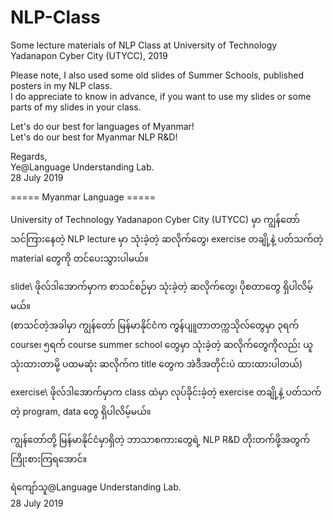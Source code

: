 # NLP-Class

Some lecture materials of NLP Class at University of Technology Yadanapon Cyber City (UTYCC), 2019

Please note, I also used some old slides of Summer Schools, published posters in my NLP class.  
I do appreciate to know in advance, if you want to use my slides or some parts of my slides in your class.  

Let's do our best for languages of Myanmar!  
Let's do our best for Myanmar NLP R&D!  

Regards,  
Ye@Language Understanding Lab.  
28 July 2019  

===== Myanmar Language =====

University of Technology Yadanapon Cyber City (UTYCC) မှာ ကျွန်တော် သင်ကြားနေတဲ့ NLP lecture မှာ သုံးခဲ့တဲ့ ဆလိုက်တွေ၊ exercise တချို့နဲ့ ပတ်သက်တဲ့ material တွေကို တင်ပေးသွားပါမယ်။  

slide\ ဖိုလ်ဒါအောက်မှာက စာသင်စဉ်မှာ သုံးခဲ့တဲ့ ဆလိုက်တွေ၊ ပိုစတာတွေ ရှိပါလိမ့်မယ်။  
(စာသင်တဲ့အခါမှာ ကျွန်တော် မြန်မာနိုင်ငံက ကွန်ပျူတာတက္ကသိုလ်တွေမှာ ၃ရက် course၊ ၅ရက် course summer school တွေမှာ သုံးခဲ့တဲ့ ဆလိုက်တွေကိုလည်း ယူသုံးထားတာမို့ ပထမဆုံး ဆလိုက်က title တွေက အဲဒီအတိုင်းပဲ ထားထားပါတယ်)

exercise\ ဖိုလ်ဒါအောက်မှာက class ထဲမှာ လုပ်ခိုင်းခဲ့တဲ့ exercise တချို့နဲ့ ပတ်သက်တဲ့ program, data တွေ ရှိပါလိမ့်မယ်။  

ကျွန်တော်တို့ မြန်မာနိုင်ငံမှာရှိတဲ့ ဘာသာစကားတွေရဲ့ NLP R&D တိုးတက်ဖို့အတွက် ကြိုးစားကြရအောင်။  

ရဲကျော်သူ@Language Understanding Lab.  
28 July 2019  


